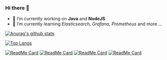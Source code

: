 ### Hi there 👋

- 🔭 I’m currently working on **Java** and **NodeJS**
- 🌱 I’m currently learning *Elasticsearch, Grafana, Prometheus* and more ...



[![Anurag's github stats](https://github-readme-stats.vercel.app/api?username=huynhsamha&show_icons=true&count_private=true)](https://github.com/anuraghazra/github-readme-stats)



[![Top Langs](https://github-readme-stats.vercel.app/api/top-langs/?username=huynhsamha&layout=compact)](https://github.com/anuraghazra/github-readme-stats)


[![ReadMe Card](https://github-readme-stats.vercel.app/api/pin/?username=huynhsamha&repo=dontpad&show_owner=true)](https://github.com/anuraghazra/github-readme-stats)
[![ReadMe Card](https://github-readme-stats.vercel.app/api/pin/?username=huynhsamha&repo=electron-file-encryption&show_owner=true)](https://github.com/anuraghazra/github-readme-stats)
[![ReadMe Card](https://github-readme-stats.vercel.app/api/pin/?username=huynhsamha&repo=grafana-dashboards-elasticsearch&show_owner=true)](https://github.com/anuraghazra/github-readme-stats)
[![ReadMe Card](https://github-readme-stats.vercel.app/api/pin/?username=huynhsamha&repo=crypto&show_owner=true)](https://github.com/anuraghazra/github-readme-stats)







<!--
**huynhsamha/huynhsamha** is a ✨ _special_ ✨ repository because its `README.md` (this file) appears on your GitHub profile.

Here are some ideas to get you started:

- 🔭 I’m currently working on ...
- 🌱 I’m currently learning ...
- 👯 I’m looking to collaborate on ...
- 🤔 I’m looking for help with ...
- 💬 Ask me about ...
- 📫 How to reach me: ...
- 😄 Pronouns: ...
- ⚡ Fun fact: ...
-->
